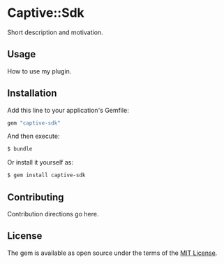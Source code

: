 # Captive::Sdk
Short description and motivation.

## Usage
How to use my plugin.

## Installation
Add this line to your application's Gemfile:

```ruby
gem "captive-sdk"
```

And then execute:
```bash
$ bundle
```

Or install it yourself as:
```bash
$ gem install captive-sdk
```

## Contributing
Contribution directions go here.

## License
The gem is available as open source under the terms of the [MIT License](https://opensource.org/licenses/MIT).
